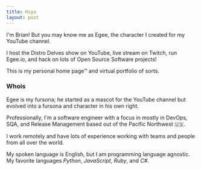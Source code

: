 ```yaml
---
title: Hiya
layout: post
---
```


I'm Brian! But you may know me as Egee, the character I created for my YouTube channel.

I host the Distro Delves show on YouTube, live stream on Twitch, run Egee.io, and hack on lots of Open Source Software projects!

This is my personal home page™ and virtual portfolio of sorts.


### Whois

Egee is my fursona; he started as a mascot for the YouTube channel but evolved into a fursona and character in his own right.

Professionally, I'm a software engineer with a focus in mostly in DevOps, SQA, and Release Management based out of the Pacific Northwest 🇺🇸.

I work remotely and have lots of experience working with teams and people from all over the world.

My spoken language is English, but I am programming language agnostic. My favorite languages <i>Python</i>, <i>JavaScript</i>, <i>Ruby</i>, 
and <i>C#</i>.
